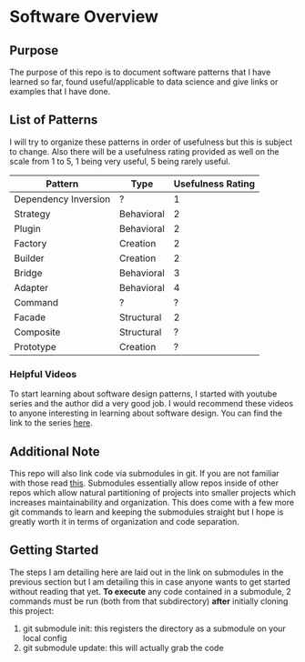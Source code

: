 # Software Overview

## Purpose

The purpose of this repo is to document software patterns that I have learned so far, found useful/applicable to data science and give links or examples that I have done.

## List of Patterns

I will try to organize these patterns in order of usefulness but this is subject to change. Also there will be a usefulness rating provided as well on the scale from 1 to 5, 1 being very useful, 5 being rarely useful.


Pattern | Type | Usefulness Rating
--- | --- | ---
Dependency Inversion | ? | 1
Strategy | Behavioral | 2
Plugin | Behavioral | 2
Factory | Creation | 2
Builder | Creation | 2
Bridge | Behavioral | 3
Adapter | Behavioral | 4
Command | ? | ?
Facade | Structural | 2
Composite | Structural | ?
Prototype | Creation | ?

### Helpful Videos

To start learning about software design patterns, I started with youtube series and the author did a very good job. I would recommend these videos to anyone interesting in learning about software design. You can find the link to the series [here](https://www.youtube.com/watch?v=qR4-PBLUZNw&list=PLC0nd42SBTaNuP4iB4L6SJlMaHE71FG6N).

## Additional Note

This repo will also link code via submodules in git. If you are not familiar with those read [this](https://git-scm.com/book/en/v2/Git-Tools-Submodules). Submodules essentially allow repos inside of other repos which allow natural partitioning of projects into smaller projects which increases maintainability and organization. This does come with a few more git commands to learn and keeping the submodules straight but I hope is greatly worth it in terms of organization and code separation.

## Getting Started

The steps I am detailing here are laid out in the link on submodules in the previous section but I am detailing this in case anyone wants to get started without reading that yet. __To execute__ any code contained in a submodule, 2 commands must be run (both from that subdirectory) __after__ initially cloning this project:

1. git submodule init: this registers the directory as a submodule on your local config
2. git submodule update: this will actually grab the code




